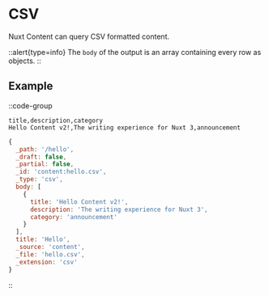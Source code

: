 # CSV

Nuxt Content can query CSV formatted content.

::alert{type=info}
The `body` of the output is an array containing every row as objects.
::

## Example

::code-group
  ```csv [content/hello.csv]
  title,description,category
  Hello Content v2!,The writing experience for Nuxt 3,announcement
  ```

  ```js [Output]
  {
    _path: '/hello',
    _draft: false,
    _partial: false,
    _id: 'content:hello.csv',
    _type: 'csv',
    body: [
      {
        title: 'Hello Content v2!',
        description: 'The writing experience for Nuxt 3',
        category: 'announcement'
      }
    ],
    title: 'Hello',
    _source: 'content',
    _file: 'hello.csv',
    _extension: 'csv'
  }
  ```
::
